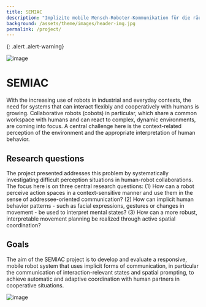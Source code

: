 ```yaml
---
title: SEMIAC 
description: "Implizite mobile Mensch-Roboter-Kommunikation für die räumliche Handlungskoordination mit aktionsspezifischer semantischer Umgebungsmodellierung"
background: /assets/theme/images/header-img.jpg
permalink: /project/
---
```


{: .alert .alert-warning}
 
![image](/enabling/assets/theme/images/project_img.jpg)

# SEMIAC
With the increasing use of robots in industrial and everyday contexts, the need for systems that can interact flexibly and cooperatively with humans is growing. Collaborative robots (cobots) in particular, which share a common workspace with humans and can react to complex, dynamic environments, are coming into focus. A central challenge here is the context-related perception of the environment and the appropriate interpretation of human behavior.

## Research questions
The project presented addresses this problem by systematically investigating difficult perception situations in human-robot collaborations. The focus here is on three central research questions: (1) How can a robot perceive action spaces in a context-sensitive manner and use them in the sense of addressee-oriented communication? (2) How can implicit human behavior patterns - such as facial expressions, gestures or changes in movement - be used to interpret mental states? (3) How can a more robust, interpretable movement planning be realized through active spatial coordination?

## Goals
The aim of the SEMIAC project is to develop and evaluate a responsive, mobile robot system that uses implicit forms of communication, in particular the communication of interaction-relevant states and spatial prompting, to achieve automatic and adaptive coordination with human partners in cooperative situations.

![image](/enabling/assets/theme/images/eu_kofinanziert380x55.jpg)
